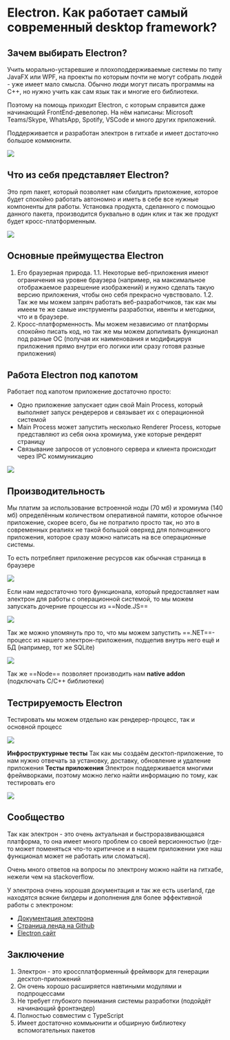 # Electron. Как работает самый современный desktop framework?


## Зачем выбирать Electron?

Учить морально-устаревшие и плохоподдерживаемые системы по типу JavaFX или WPF, на проекты по которым почти не могут собрать людей - уже имеет мало смысла. Обычно люди могут писать программы на C++, но нужно учить как сам язык так и многие его библиотеки.

Поэтому на помощь приходит Electron, с которым справится даже начинающий FrontEnd-девелопер. 
На нём написаны: Microsoft Teams/Skype, WhatsApp, Spotify, VSCode и много других приложений.

Поддерживается и разработан электрон в гитхабе и имеет достаточно большое коммюнити. 

![](_png/Pasted%20image%2020221113135355.png)

## Что из себя представляет Electron?

Это npm пакет, который позволяет нам сбилдить приложение, которое будет спокойно работать автономно и иметь в себе все нужные компоненты для работы. 
Установка продукта, сделанного с помощью данного пакета, производится буквально в один клик и так же продукт будет кросс-платформенным.

![](_png/Pasted%20image%2020221113140255.png)

## Основные преймущества Electron

1) Его браузерная природа. 
	1.1. Некоторые веб-приложения имеют ограничения на уровне браузера (например, на максимальное отображаемое разрешение изображений) и нужно сделать такую версию приложения, чтобы оно себя прекрасно чувствовало. 
	1.2. Так же мы можем запряч работать веб-разработчиков, так как мы имеем те же самые инструменты разработки, ивенты и методики, что и в браузере. 
2) Кросс-платформенность.
	Мы можем независимо от платформы спокойно писать код, но так же мы можем допиливать функционал под разные ОС (получая их наименования и модифицируя приложения прямо внутри его логики или сразу готовя разные приложения)


## Работа Electron под капотом

Работает под капотом приложение достаточно просто:
- Одно приложение запускает один свой Main Process, который выполняет запуск рендереров и связывает их с операционной системой
- Main Process может запустить несколько Renderer Process, которые представляют из себя окна хромиума, уже которые рендерят страницу
- Связывание запросов от условного сервера и клиента происходит через IPC коммуникацию 

![](_png/Pasted%20image%2020221113141832.png)

## Производительность

Мы платим за использование встроенной ноды (70 мб) и хромиума (140 мб) определённым количеством оперативной памяти, которое обычное приложение, скорее всего, бы не потратило просто так, но это в современных реалиях не такой большой оверхед для полноценного приложения, которое сразу можно написать на все операционные системы.

То есть потребляет приложение ресурсов как обычная страница в браузере

![](_png/Pasted%20image%2020221113142641.png)

Если нам недостаточно того функционала, который предоставляет нам электрон для работы с операционной системой, то мы можем запускать дочерние процессы из ==Node.JS==

![](_png/Pasted%20image%2020221113143133.png)

Так же можно упомянуть про то, что мы можем запустить ==.NET==-процесс из нашего электрон-приложения, подцепив внутрь него ещё и БД (например, тот же SQLite)

![](_png/Pasted%20image%2020221113143315.png)

Так же ==Node== позволяет производить нам **native addon** (подключать C/C++ библиотеки)

## Тестрируемость Electron

Тестировать мы можем отдельно как рендерер-процесс, так и основной процесс

![](_png/Pasted%20image%2020221113143525.png)

**Инфроструктурные тесты**
Так как мы создаём десктоп-приложение, то нам нужно отвечать за установку, доставку, обновление и удаление приложения
**Тесты приложения**
Электрон поддерживается многими фреймворками, поэтому можно легко найти информацию по тому, как тестировать его

![](_png/Pasted%20image%2020221113143805.png)

## Сообщество

Так как электрон - это очень актуальная и быстроразвивающаяся платформа, то она имеет много проблем со своей версионностью (где-то может поменяться что-то критичное и в нашем приложении уже наш функционал может не работать или сломаться).

Очень много ответов на вопросы по электрону можно найти на гитхабе, нежели чем на stackoverflow. 

У электрона очень хорошая документация и так же есть userland, где находятся всякие билдеры и дополнения для более эффективной работы с электроном:
- [Документация электрона](https://www.electronjs.org/)
- [Страница ленда на Github](https://github.com/electron-userland)
- [Electron сайт](https://www.electronjs.org/userland)

## Заключение 

1) Электрон - это кроссплатформенный фреймворк для генерации десктоп-приложений
2) Он очень хорошо расширяется навтиными модулями и подпроцессами
3) Не требует глубокого понимания системы разработки (подойдёт начинающий фронтэндер)
4) Полностью совместим с TypeScript
5) Имеет достаточно коммьюнити и обширную библиотеку вспомогательных пакетов




